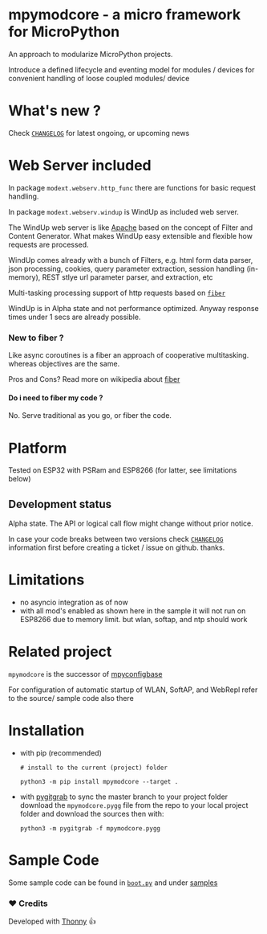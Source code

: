 
# mpymodcore - a micro framework for MicroPython

An approach to modularize MicroPython projects.

Introduce a defined lifecycle and eventing model
for modules / devices for convenient handling
of loose coupled modules/ device

# What's new ?

Check
[`CHANGELOG`](https://github.com/kr-g/mpymodcore/blob/master/CHANGELOG.MD)
for latest ongoing, or upcoming news


# Web Server included

In package `modext.webserv.http_func` there are functions for basic request handling.

In package `modext.webserv.windup` is WindUp as included web server.

The WindUp web server is like 
[Apache](https://en.wikipedia.org/wiki/Apache_HTTP_Server)
based on the concept of Filter and Content Generator. 
What makes WindUp easy extensible and flexible how requests are processed.

WindUp comes already with a bunch of Filters, e.g. html form data parser, 
json processing, cookies, query parameter extraction, 
session handling (in-memory), REST stlye url parameter parser, and extraction, etc

Multi-tasking processing support of http requests based on
[`fiber`](https://github.com/kr-g/mpymodcore/blob/master/modcore/fiber.py)

WindUp is in Alpha state and not performance optimized. 
Anyway response times under 1 secs are already possible.


### New to fiber ?

Like async coroutines is a fiber an approach of cooperative multitasking.
whereas objectives are the same.

Pros and Cons? 
Read more on wikipedia about
[fiber](https://en.wikipedia.org/wiki/Fiber_(computer_science))


#### Do i need to fiber my code ?

No. Serve traditional as you go, or fiber the code.


# Platform

Tested on ESP32 with PSRam and ESP8266 (for latter, see limitations below)

## Development status

Alpha state.
The API or logical call flow might change without prior notice.

In case your code breaks between two versions check
[`CHANGELOG`](https://github.com/kr-g/mpymodcore/blob/master/CHANGELOG.MD)
information first before creating a ticket / issue on github. thanks.


# Limitations

- no asyncio integration as of now 
- with all mod's enabled as shown here in the sample
 it will not run on ESP8266 due to memory limit.
 but wlan, softap, and ntp should work 


# Related project

`mpymodcore` is the successor of [mpyconfigbase](https://github.com/kr-g/mpyconfigbase)

For configuration of automatic startup of WLAN, SoftAP, and WebRepl refer to the 
source/ sample code also there


# Installation

- with pip (recommended)

    `# install to the current (project) folder`
    
    `python3 -m pip install mpymodcore --target .` 
    
 
- with [pygitgrab](https://github.com/kr-g/pygitgrab)
 to sync the master branch to your project folder 
 download the `mpymodcore.pygg` file from the repo to your local project folder
 and download the sources then with:

    `python3 -m pygitgrab -f mpymodcore.pygg`
 

# Sample Code

Some sample code can be found in [`boot.py`](https://github.com/kr-g/mpymodcore/blob/master/boot.py)
and under [samples](https://github.com/kr-g/mpymodcore/tree/master/samples) 


### :heart: Credits

Developed with [Thonny](https://github.com/thonny/thonny) :+1:
    
